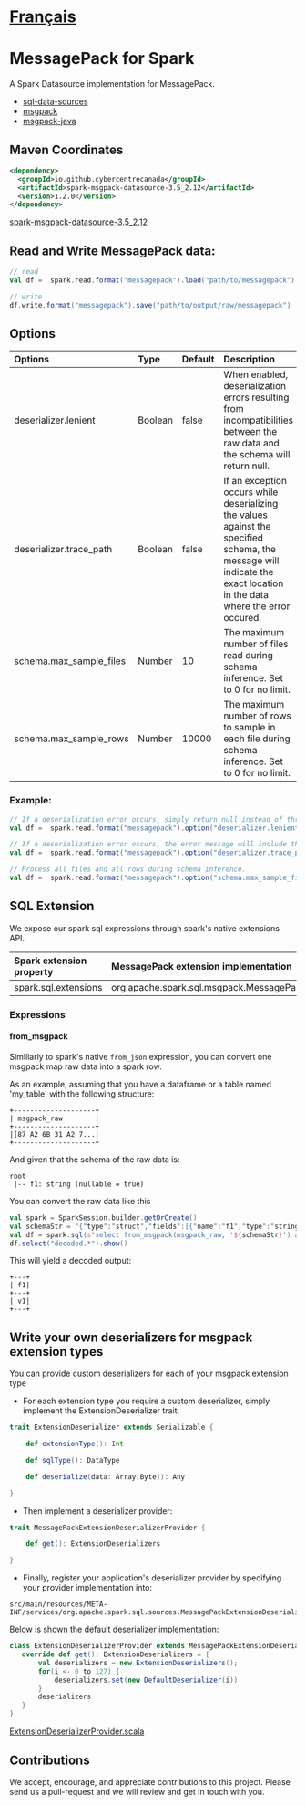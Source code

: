 # [Français](README.fr.md)

# MessagePack for Spark

A Spark Datasource implementation for MessagePack.

* [sql-data-sources](https://spark.apache.org/docs/latest/sql-data-sources.html)
* [msgpack](https://msgpack.org/index.html)
* [msgpack-java](https://github.com/msgpack/msgpack-java)

## Maven Coordinates
```xml
<dependency>
  <groupId>io.github.cybercentrecanada</groupId>
  <artifactId>spark-msgpack-datasource-3.5_2.12</artifactId>
  <version>1.2.0</version>
</dependency>
```
[spark-msgpack-datasource-3.5_2.12](https://central.sonatype.com/artifact/io.github.cybercentrecanada/spark-msgpack-datasource-3.5_2.12)

## Read and Write MessagePack data:

```scala
// read
val df =  spark.read.format("messagepack").load("path/to/messagepack")

// write
df.write.format("messagepack").save("path/to/output/raw/messagepack")
```


## Options
| Options                 | Type    | Default | Description                                                                                                                                                           |
|:------------------------|:--------|:--------|:----------------------------------------------------------------------------------------------------------------------------------------------------------------------|
| deserializer.lenient    | Boolean | false   | When enabled, deserialization errors resulting from incompatibilities between the raw data and the schema will return null.                                           |
| deserializer.trace_path | Boolean | false   | If an exception occurs while deserializing the values against the specified schema, the message will indicate the exact location in the data where the error occured. |
| schema.max_sample_files | Number  | 10      | The maximum number of files read during schema inference.  Set to 0 for no limit.                                                                                     |
| schema.max_sample_rows  | Number  | 10000   | The maximum number of rows to sample in each file during schema inference.  Set to 0 for no limit.                                                                     |


### Example:
```scala
// If a deserialization error occurs, simply return null instead of throwing an error.
val df =  spark.read.format("messagepack").option("deserializer.lenient", true).load("path/to/messagepack")

// If a deserialization error occurs, the error message will include the xpath within the raw data where the problem occured.
val df =  spark.read.format("messagepack").option("deserializer.trace_path", true).load("path/to/messagepack")

// Process all files and all rows during schema inference.
val df =  spark.read.format("messagepack").option("schema.max_sample_files", 0).option("schema.max_sample_rows", 0).load("path/to/messagepack")
```

## SQL Extension

We expose our spark sql expressions through spark's native extensions API.

| Spark extension property | MessagePack extension implementation               |
|:-------------------------|:---------------------------------------------------|
| spark.sql.extensions     | org.apache.spark.sql.msgpack.MessagePackExtensions |

### Expressions
####  from_msgpack
Simillarly to spark's native `from_json` expression, you can convert one msgpack map raw data into a spark row.

As an example, assuming that you have a dataframe or a table named 'my_table' with the following structure:
```
+--------------------+
| msgpack_raw        |
+--------------------+
|[87 A2 6B 31 A2 7...|
+--------------------+
```

And given that the schema of the raw data is:
```
root
 |-- f1: string (nullable = true)
```

You can convert the raw data like this
```scala
val spark = SparkSession.builder.getOrCreate()
val schemaStr = "{"type":"struct","fields":[{"name":"f1","type":"string","nullable":true,"metadata":{}}]}"
val df = spark.sql(s"select from_msgpack(msgpack_raw, '${schemaStr}') as decoded from my_table")
df.select("decoded.*").show()
```

This will yield a decoded output:
```
+---+
| f1|
+---+
| v1|
+---+
```

## Write your own deserializers for msgpack extension types

You can provide custom deserializers for each of your msgpack extension type

* For each extension type you require a custom deserializer, simply implement the ExtensionDeserializer trait:

```scala
trait ExtensionDeserializer extends Serializable {

    def extensionType(): Int

    def sqlType(): DataType

    def deserialize(data: Array[Byte]): Any

}
```

* Then implement a deserializer provider:

```scala
trait MessagePackExtensionDeserializerProvider {

    def get(): ExtensionDeserializers

}
```

*  Finally, register your application's deserializer provider by specifying your provider implementation into:

```
src/main/resources/META-INF/services/org.apache.spark.sql.sources.MessagePackExtensionDeserializerProvider
```

Below is shown the default deserializer implementation:
 ```scala
class ExtensionDeserializerProvider extends MessagePackExtensionDeserializerProvider {
    override def get(): ExtensionDeserializers = {
        val deserializers = new ExtensionDeserializers();
        for(i <- 0 to 127) {
            deserializers.set(new DefaultDeserializer(i))
        }
        deserializers
    }
}
```
[ExtensionDeserializerProvider.scala](src/main/scala/org/apache/spark/sql/msgpack/extensions/ExtensionDeserializerProvider.scala)

## Contributions

We accept, encourage, and appreciate contributions to this project.  Please send us a pull-request and we will review and get in touch with you.
